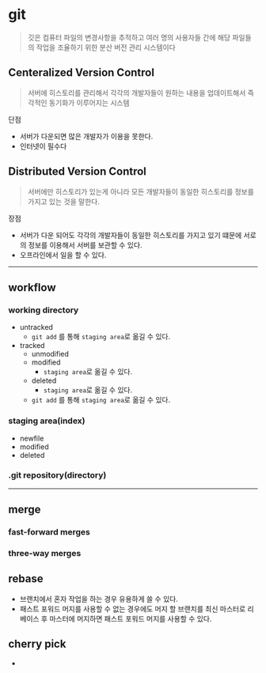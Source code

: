 # git

> 깃은 컴퓨터 파일의 변경사항을 추적하고 여러 명의 사용자들 간에 해당 파일들의 작업을 조율하기 위한 분산 버전 관리 시스템이다



## Centeralized Version Control

> 서버에 히스토리를 관리해서 각각의 개발자들이 원하는 내용을 업데이트해서 즉각적인 동기화가 이루어지는 시스템

단점

* 서버가 다운되면 많은 개발자가 이용을 못한다.
* 인터넷이 필수다

## Distributed Version Control

> 서버에만 히스토리가 있는게 아니라 모든 개발자들이 동일한 히스토리를 정보를 가지고 있는 것을 말한다.

장점

* 서버가 다운 되어도 각각의 개발자들이 동일한 히스토리를 가지고 있기 떄문에 서로의 정보를 이용해서 서버를 보관할 수 있다.
* 오프라인에서 일을 할 수 있다.



---



## workflow

### working directory

* untracked
  * `git add` 를 통해 `staging area`로 옮길 수 있다.
* tracked
  * unmodified
  * modified
    * `staging area`로 옮길 수 있다.
  * deleted
    * `staging area`로 옮길 수 있다.
  * `git add` 를 통해 `staging area`로 옮길 수 있다.

### staging area(index)

* newfile
* modified
* deleted

### .git repository(directory)



___



## merge

### fast-forward merges

### three-way merges



## rebase

* 브랜치에서 혼자 작업을 하는 경우 유용하게 쓸 수 있다.
* 패스트 포워드 머지를 사용할 수 없는 경우에도 머지 할 브랜치를 최신 마스터로 리베이스 후 마스터에 머지하면 패스트 포워드 머지를 사용할 수 있다.



## cherry pick

* 

